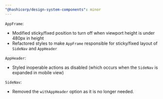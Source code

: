 ```yaml
---
"@hashicorp/design-system-components": minor
---
```


`AppFrame`:
- Modified sticky/fixed position to turn off when viewport height is under 480px in height
- Refactored styles to make `AppFrame` responsible for sticky/fixed layout of `SideNav` and `AppHeader`

`AppHeader`:
- Styled inoperable actions as disabled (which occurs when the `SideNav` is expanded in mobile view)

`SideNav`:
- Removed the `withAppHeader` option as it is no longer needed.
